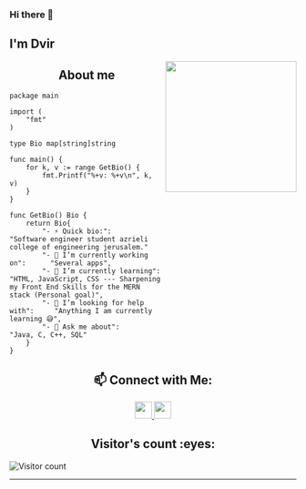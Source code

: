 ### Hi there 👋<h2> I'm Dvir</h2>

<img align='right' src="https://media3.giphy.com/media/VTtANKl0beDFQRLDTh/giphy.gif?cid=ecf05e47z0ih9328sfrdvjlejycwvvbiy3kqr6ew07o4wvdj&rid=giphy.gif" width="230">

<h2 align="center">About me</h2>

```golang
package main

import (
	"fmt"
)

type Bio map[string]string

func main() {
	for k, v := range GetBio() {
		fmt.Printf("%+v: %+v\n", k, v)
	}
}

func GetBio() Bio {
	return Bio{
		"- ⚡ Quick bio:":                    "Software engineer student azrieli college of engineering jerusalem."
		"- 🔭 I’m currently working on":      "Several apps",
		"- 🌱 I’m currently learning":        "HTML, JavaScript, CSS --- Sharpening my Front End Skills for the MERN stack (Personal goal)",
		"- 🤔 I’m looking for help with":     "Anything I am currently learning 😅",
		"- 💬 Ask me about":                  "Java, C, C++, SQL"
	}
}
```
<h2 align="center">📫 Connect with Me:</h2>

<p align="center">

  <a href="https://www.linkedin.com/in/dvir-yotvat-7608391a9//">
    <img src="https://www.vectorlogo.zone/logos/linkedin/linkedin-icon.svg" height="30" width="30">
  </a>
  
  <a href="mailto:dvir563@gmail.com">
    <img src="https://www.vectorlogo.zone/logos/gmail/gmail-icon.svg" height="30" width="30">
  </a>



</p>



<h2 align="center">Visitor's count :eyes:</h2>



![Visitor count](https://visitor-badge.laobi.icu/badge?page_id=MrRabbiT-coder.MrRabbiT-coder)</a>

	
	

  





<hr>
